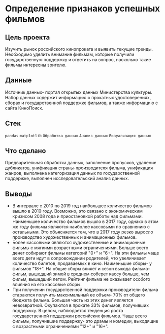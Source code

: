# Определение признаков успешных фильмов
## Цель проекта
Изучить рынок российского кинопроката и выявить текущие тренды. Необходимо уделить внимание фильмам, которые получили государственную поддержку и ответить на вопрос, насколько такие фильмы интересны зрителю.
## Данные
Источник данных- портал открытых данных Министерства культуры. Набор данных содержит информацию о прокатных удостоверениях, сборах и государственной поддержке фильмов, а также информацию с сайта КиноПоиск.
## Стек
`pandas` `matplotlib` `Обработка данных` `Анализ данных` `Визуализация данных`
## Что сделано
Предварительная обработка данных, заполнение пропусков, удаление дубликатов, унификация страны-производителя фильма, унификация жанров, выполнена категоризация данных по государственной поддержке, выполнен исследовательский анализ данных.
## Выводы
* В интервале с 2010 по 2019 год наибольшее количество фильмов вышло в 2010 году. Возможно, это связано с экономическим кризисом 2008 года и приостановкой работы над фильмами. Наименьшее количество фильмов вышло в 2017 году, однако в этом же году фильмы являются наиболее кассовыми по сравнению с остальными. Это объясняется тем, что в 2017 году резко выросло производство художественных и анимационных фильмов.
* Более кассовыми являются художественные и анимационные фильмы с мягкими возрастными ограничениями. Больше всего денег собирают фильмы категорий "0+" и "6+". На эти фильмы чаще всего дети идут в сопровождении родителей, что увеличивает количество билетов, продаваемых в кино. Наименьшие сборы- у фильмов "18+". На общие сборы влияет и сезон выхода фильма- фильм, вышедший зимой в среднем соберет кассу больше, чем фильм, вышедший летом. Рейтинг фильма не оказывает особого влияния на его кассовые сборы.
* При получении государственной поддержки производители фильма стараются получить максимальный ее объем- 70% от общего бюджета фильма. Большая часть из этих денег является невозвратной. Окупаются в прокате 33% фильмов, получивших поддержку. В целом, наблюдается тенденция роста государственной поддержки российских фильмов. Чаще всего фильмы, получившие поддержку- это драмы и комедии, выходящие с возрастными ограничениями "12+" и "16+".
